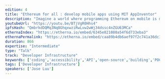 ```yaml
---
edition: 4
title: "Ethereum for all : develop mobile apps using MIT AppInventor"
description: "Imagine a world where programming Ethereum on mobile is made easy, fun and accessible to anyone. AppInventor aims to make coding accessible to all by providing a graphical API to develop Android applications through high level components usually referred to by “blocks” (by Blockly). It comes from Google, then MIT, and is open source. The strength of AppInventor lies in its simplicity and ergonomics : kids can learn to build an app in a few hours, and business professionals can as easily construct a proof-of-concept of their ideas. Ethereum and public blockchains in general must be accessible to anyone, we are now making blockchain programming accessible to anyone with an AppInventor extension: Qaxh.Eth. With basic blocks such as connecting to Infura, \"getBalance\", “signTX”, \"sendTx\" or \"getTxStatus\" anyone can now create his own app to interact with Ethereum. I will show how I have added extensions based on web3j in order to create blocks for accessing the blockchain. The lightning talk will quickly present the technology, a workshop whose agenda is on another submission will have participants make their own mobile app and create more appinventor blocks, either borrowing functionality from web3j or fully making their own."
youtubeUrl: "https://youtu.be/BTjVgR0Hhs4"
ipfsHash: "QmbrkdDQMq3Nq8GhqxwziRwLvw2wWj34dssc4nZGU63MCa"
ethernaIndex: "https://etherna.io/embed/6345e821080a54f6d733eba3"
ethernaPermalink: "https://etherna.io/embed/caa89b4db6aef97f2c741a36dc1fbcc04b738b9266b64b898ddbff270ca89d2e"
duration: 866
expertise: "Intermediate"
type: "Talk"
track: "Developer Infrastructure"
keywords: ['coding','accessibility','API','open-source','building','POC','infura']
tags: ['Developer Infrastructure']
speakers: ['Jose Luu']
---
```


